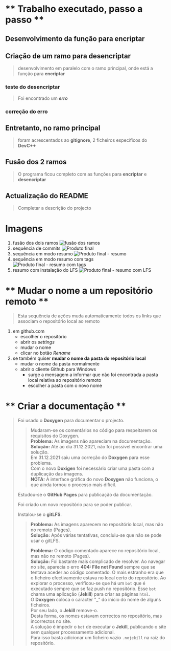 
# \*\* Trabalho executado, passo a passo \*\*

## Desenvolvimento da função para encriptar

## Criação de um ramo para desencriptar

> desenvolvimento em paralelo com o ramo principal, onde está a função para **encriptar**

### teste do desencriptar

> Foi encontrado um ***erro***

### correção do erro

## Entretanto, no ramo principal

> foram acrescentados ao **gitignore**, 2 ficheiros específicos do **DevC++**

## Fusão dos 2 ramos

> O programa ficou completo com as funções para **encriptar** e **desencriptar**

## Actualização do README

> Completar a descrição do projecto

# Imagens

1. fusão dos dois ramos
![fusão dos ramos](images/Merge_decrypt.JPG)
2. sequência de commits
![Produto final](images/Log_after_updt_README.JPG)
3. sequência em modo resumo
![Produto final - resumo](images/logResumo.JPG)
4. sequência em modo resumo com tags
![Produto final - resumo com tags](images/logResumoTag.JPG)
5. resumo com instalação do LFS
![Produto final - resumo com LFS](images/logResumoLFS.JPG)

# \*\* Mudar o nome a um repositório remoto \*\*

> Esta sequência de ações muda automaticamente todos os links que associam o repositório local ao remoto

1. em github.com
    * escolher o repositório
    * abrir os *settings*
    * mudar o nome
    * clicar no botão *Rename*
2. se também quiser **mudar o nome da pasta do repositório local**
    * mudar o nome da pasta normalmente
    * abrir o cliente Github para Windows
        * surge a mensagem a informar que não foi encontrada a pasta local relativa ao repositório remoto
        * escolher a pasta com o novo nome

# \*\* Criar a documentação \*\*

> Foi usado o **Doxygen** para documentar o projecto.
>> Mudaram-se os comentários no código para respeitarem os requisitos do Doxygen.  
>> **Problema:** As imagens não apareciam na documentação.  
>> **Solução:** Até ao dia 31.12.2021, não foi possível encontrar uma solução.  
>> Em 31.12.2021 saiu uma correção do **Doxygen** para esse problema.  
>> Com o novo **Doxigen** foi necessário criar uma pasta com a duplicação das imagens.  
>>  **NOTA:** A interface gráfica do novo **Doxygen** não funciona, o que ainda tornou o
>> processo mais difícil.  
> 
> Estudou-se o **GitHub Pages** para publicação da documentação.
>  
> Foi criado um novo repositório para se poder publicar.
>  
> Instalou-se o **gitLFS**.  
>> **Problema:** As imagens aparecem no repositório local, mas não no remoto (Pages).  
>> **Solução:** Após várias tentativas, concluiu-se que não se pode usar o gitLFS.  
>>  
>> **Problema:** O código comentado aparece no repositório local, mas não no remoto (Pages).  
>> **Solução:** Foi bastante mais complicado de resolver. Ao navegar no site,
>> aparecia o erro **404: File not Found** sempre que se tentava aceder ao código comentado.
>> O mais estranho era que o ficheiro efectivamente estava no local certo do repositório. Ao
>> explorar o processo, verificou-se que há um `bot` que é executado sempre que se faz push no
>> repositório. Esse `bot` chama uma aplicação (**Jekill**) para criar as páginas `html`.  
>> O **Doxygen** coloca o caracter "_" do início do nome de alguns ficheiros.  
>> Por seu lado, o **Jekill** remove-o.  
>> Desta forma, os nomes estavam correctos no repositório, mas incorrectos no site.  
>> A solução é impedir o `bot` de executar o **Jekill**, publicando o site sem qualquer
>> processamento adicional.  
>> Para isso basta adicionar um ficheiro vazio `.nojekill` na raiz do repositório.
